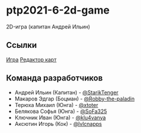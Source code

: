 # ptp2021-6-2d-game
2D-игра (капитан Андрей Ильин)
## Ссылки
[Игра](https://bmstu-iu9.github.io/ptp2021-6-2d-game/source/)
[Редактор карт](https://bmstu-iu9.github.io/ptp2021-6-2d-game/MapEditor/)
## Команда разработчиков
* Андрей Ильин (Капитан) - <a href = https://github.com/StarikTenger> @StarikTenger </a>
* Макаров Эдгар (Боцман) - <a href = https://github.com/Robby-the-paladin> @Robby-the-paladin </a>
* Терюха Михаил (Юнга) - <a href = https://github.com/xtoter> @xtoter </a>
* Белякова Софья (Юнга) - <a href = https://github.com/SoFa325> @SoFa325 </a>
* Ключник Иван (Юнга) - <a href = https://github.com/klu4vanya> @klu4vanya </a>
* Аксютин Игорь (Кок) - <a href = https://github.com/lvlcnapps> @lvlcnapps </a>

